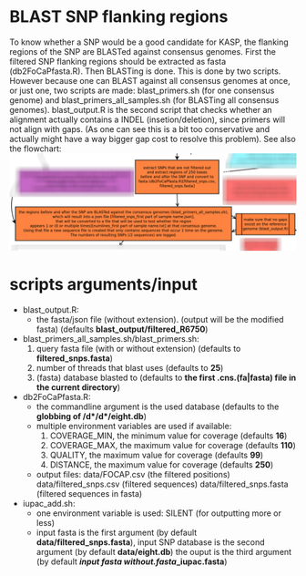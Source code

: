 # BLAST SNP flanking regions

To know whether a SNP would be a good candidate for KASP, the flanking regions of the SNP are BLASTed against consensus genomes. First the filtered SNP flanking regions should be extracted as fasta (db2FoCaPfasta.R). Then BLASTing is done. This is done by two scripts. However because one can BLAST against all consensus genomes at once, or just one, two scripts are made: blast_primers.sh (for one consensus genome) and blast_primers_all_samples.sh (for BLASTing all consensus genomes). blast_output.R is the second script that checks whether an alignment actually contains a INDEL (insetion/deletion), since primers will not align with gaps. (As one can see this is a bit too conservative and actually might have a way bigger gap cost to resolve this problem).
See also the flowchart:
![flowchart](../../doc/flowchart/blastSNPs.png?raw=true)

# scripts arguments/input
- blast_output.R:
  - the fasta/json file (without extension). (output will be the modified fasta) (defaults __blast_output/filtered_R6750__)
- blast_primers_all_samples.sh/blast_primers.sh:
  1. query fasta file (with or without extension) (defaults to __filtered_snps.fasta__)
  2. number of threads that blast uses (defaults to __25__)
  3. (fasta) database blasted to (defaults to __the first .cns.(fa|fasta) file in the current directory__)
- db2FoCaPfasta.R:
  - the commandline argument is the used database (defaults to the __globbing of /d\*/d\*/eight.db__)
  - multiple environment variables are used if available:
    1. COVERAGE_MIN, the minimum value for coverage (defaults __16__)
    2. COVERAGE_MAX, the maximum value for coverage (defaults __110__)
    3. QUALITY, the maximum value for coverage (defaults __99__)
    4. DISTANCE, the maximum value for coverage (defaults __250__)
  - output files: data/FOCAP.csv (the filtered positions) data/filtered_snps.csv (filtered sequences) data/filtered_snps.fasta (filtered sequences in fasta)
- iupac_add.sh:
  - one environment variable is used: SILENT (for outputting more or less)
  - input fasta is the first argument (by default __data/filtered_snps.fasta__), input SNP database is the second argument (by default __data/eight.db__) the ouput is the third argument (by default __*input fasta without.fasta*\_iupac.fasta__)
